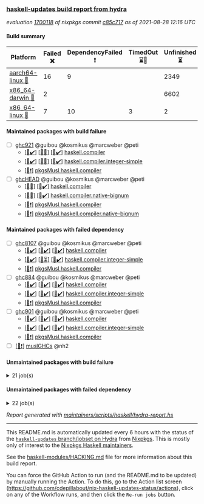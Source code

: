 ### [haskell-updates build report from hydra](https://hydra.nixos.org/jobset/nixpkgs/haskell-updates)
*evaluation [1700118](https://hydra.nixos.org/eval/1700118) of nixpkgs commit [c85c717](https://github.com/NixOS/nixpkgs/commits/c85c717e9be209a59628d23844866f5bd5b178b9) as of 2021-08-28 12:16 UTC*
#### Build summary

 | Platform | Failed :x: | DependencyFailed :heavy_exclamation_mark: | TimedOut :hourglass::no_entry_sign: | Unfinished :hourglass_flowing_sand: | Success :heavy_check_mark: | 
 | --- | --- | --- | --- | --- | --- | 
 | [aarch64-linux :iphone:](https://hydra.nixos.org/eval/1700118?filter=.aarch64-linux) | 16 | 9 |  | 2349 | 4357 | 
 | [x86_64-darwin :apple:](https://hydra.nixos.org/eval/1700118?filter=.x86_64-darwin) | 2 |  |  | 6602 | 65 | 
 | [x86_64-linux :penguin:](https://hydra.nixos.org/eval/1700118?filter=.x86_64-linux) | 7 | 10 | 3 | 2 | 6735 | 
#### Maintained packages with build failure
- [ ] [ghc921](https://hydra.nixos.org/eval/1700118?filter=ghc921) @guibou @kosmikus @marcweber @peti
  - [[:iphone::heavy_check_mark:]](https://hydra.nixos.org/build/150725732) [[:apple::x:]](https://hydra.nixos.org/build/150734297) [[:penguin::heavy_check_mark:]](https://hydra.nixos.org/build/150737593) [haskell.compiler](https://hydra.nixos.org/eval/1700118?filter=haskell.compiler.ghc921)
  - [[:iphone::heavy_check_mark:]](https://hydra.nixos.org/build/150728335) [[:apple::x:]](https://hydra.nixos.org/build/150727664) [[:penguin::heavy_check_mark:]](https://hydra.nixos.org/build/150734710) [haskell.compiler.integer-simple](https://hydra.nixos.org/eval/1700118?filter=haskell.compiler.integer-simple.ghc921)
  -   [[:penguin::heavy_exclamation_mark:]](https://hydra.nixos.org/build/150726718) [pkgsMusl.haskell.compiler](https://hydra.nixos.org/eval/1700118?filter=pkgsMusl.haskell.compiler.ghc921)
- [ ] [ghcHEAD](https://hydra.nixos.org/eval/1700118?filter=ghcHEAD) @guibou @kosmikus @marcweber @peti
  - [[:apple::x:]](https://hydra.nixos.org/build/150744847) [[:penguin::heavy_check_mark:]](https://hydra.nixos.org/build/150741352) [haskell.compiler](https://hydra.nixos.org/eval/1700118?filter=haskell.compiler.ghcHEAD)
  - [[:apple::x:]](https://hydra.nixos.org/build/150733233) [[:penguin::heavy_check_mark:]](https://hydra.nixos.org/build/150740499) [haskell.compiler.native-bignum](https://hydra.nixos.org/eval/1700118?filter=haskell.compiler.native-bignum.ghcHEAD)
  -  [[:penguin::heavy_exclamation_mark:]](https://hydra.nixos.org/build/150729184) [pkgsMusl.haskell.compiler](https://hydra.nixos.org/eval/1700118?filter=pkgsMusl.haskell.compiler.ghcHEAD)
  -  [[:penguin::heavy_exclamation_mark:]](https://hydra.nixos.org/build/150726321) [pkgsMusl.haskell.compiler.native-bignum](https://hydra.nixos.org/eval/1700118?filter=pkgsMusl.haskell.compiler.native-bignum.ghcHEAD)
#### Maintained packages with failed dependency
- [ ] [ghc8107](https://hydra.nixos.org/eval/1700118?filter=ghc8107) @guibou @kosmikus @marcweber @peti
  - [[:iphone::heavy_check_mark:]](https://hydra.nixos.org/build/151094349) [[:apple::heavy_check_mark:]](https://hydra.nixos.org/build/151105055) [[:penguin::heavy_check_mark:]](https://hydra.nixos.org/build/151111393) [haskell.compiler](https://hydra.nixos.org/eval/1700118?filter=haskell.compiler.ghc8107)
  - [[:iphone::heavy_check_mark:]](https://hydra.nixos.org/build/151100438) [[:apple::hourglass_flowing_sand:]](https://hydra.nixos.org/build/151098827) [[:penguin::heavy_check_mark:]](https://hydra.nixos.org/build/151093113) [haskell.compiler.integer-simple](https://hydra.nixos.org/eval/1700118?filter=haskell.compiler.integer-simple.ghc8107)
  -   [[:penguin::heavy_exclamation_mark:]](https://hydra.nixos.org/build/151106146) [pkgsMusl.haskell.compiler](https://hydra.nixos.org/eval/1700118?filter=pkgsMusl.haskell.compiler.ghc8107)
- [ ] [ghc884](https://hydra.nixos.org/eval/1700118?filter=ghc884) @guibou @kosmikus @marcweber @peti
  - [[:iphone::heavy_check_mark:]](https://hydra.nixos.org/build/150741288) [[:apple::heavy_check_mark:]](https://hydra.nixos.org/build/150730933) [[:penguin::heavy_check_mark:]](https://hydra.nixos.org/build/150726194) [haskell.compiler](https://hydra.nixos.org/eval/1700118?filter=haskell.compiler.ghc884)
  - [[:iphone::heavy_check_mark:]](https://hydra.nixos.org/build/150733124) [[:apple::heavy_check_mark:]](https://hydra.nixos.org/build/150733991) [[:penguin::heavy_check_mark:]](https://hydra.nixos.org/build/150725232) [haskell.compiler.integer-simple](https://hydra.nixos.org/eval/1700118?filter=haskell.compiler.integer-simple.ghc884)
  -   [[:penguin::heavy_exclamation_mark:]](https://hydra.nixos.org/build/150726417) [pkgsMusl.haskell.compiler](https://hydra.nixos.org/eval/1700118?filter=pkgsMusl.haskell.compiler.ghc884)
- [ ] [ghc901](https://hydra.nixos.org/eval/1700118?filter=ghc901) @guibou @kosmikus @marcweber @peti
  - [[:iphone::heavy_check_mark:]](https://hydra.nixos.org/build/150735950) [[:apple::heavy_check_mark:]](https://hydra.nixos.org/build/150728102) [[:penguin::heavy_check_mark:]](https://hydra.nixos.org/build/150741500) [haskell.compiler](https://hydra.nixos.org/eval/1700118?filter=haskell.compiler.ghc901)
  - [[:iphone::heavy_check_mark:]](https://hydra.nixos.org/build/150732915) [[:apple::heavy_check_mark:]](https://hydra.nixos.org/build/150726421) [[:penguin::heavy_check_mark:]](https://hydra.nixos.org/build/150724710) [haskell.compiler.integer-simple](https://hydra.nixos.org/eval/1700118?filter=haskell.compiler.integer-simple.ghc901)
  -   [[:penguin::heavy_exclamation_mark:]](https://hydra.nixos.org/build/150732612) [pkgsMusl.haskell.compiler](https://hydra.nixos.org/eval/1700118?filter=pkgsMusl.haskell.compiler.ghc901)
- [ ] [[:penguin::heavy_exclamation_mark:]](https://hydra.nixos.org/build/151103622) [muslGHCs](https://hydra.nixos.org/eval/1700118?filter=muslGHCs) @nh2
#### Unmaintained packages with build failure
<details><summary>21 job(s) </summary>

- [ ] [[:iphone::x:]](https://hydra.nixos.org/build/151107342) [[:apple::hourglass_flowing_sand:]](https://hydra.nixos.org/build/151100180) [[:penguin::heavy_check_mark:]](https://hydra.nixos.org/build/151095548) [haskellPackages.OrderedBits](https://hydra.nixos.org/eval/1700118?filter=haskellPackages.OrderedBits) 
- [ ] [[:iphone::x:]](https://hydra.nixos.org/build/151092906) [[:apple::hourglass_flowing_sand:]](https://hydra.nixos.org/build/151107759) [[:penguin::heavy_check_mark:]](https://hydra.nixos.org/build/151106604) [haskellPackages.cdar-mBound](https://hydra.nixos.org/eval/1700118?filter=haskellPackages.cdar-mBound) 
- [ ] [[:iphone::x:]](https://hydra.nixos.org/build/151093869) [[:apple::hourglass_flowing_sand:]](https://hydra.nixos.org/build/151100085) [[:penguin::x:]](https://hydra.nixos.org/build/151106334) [haskellPackages.dhall-csv](https://hydra.nixos.org/eval/1700118?filter=haskellPackages.dhall-csv) 
- [ ] [[:iphone::hourglass_flowing_sand:]](https://hydra.nixos.org/build/151106209) [[:apple::hourglass_flowing_sand:]](https://hydra.nixos.org/build/151099646) [[:penguin::x:]](https://hydra.nixos.org/build/151108624) [haskellPackages.dhall-toml](https://hydra.nixos.org/eval/1700118?filter=haskellPackages.dhall-toml) 
- [ ] [[:iphone::x:]](https://hydra.nixos.org/build/151103531) [[:apple::hourglass_flowing_sand:]](https://hydra.nixos.org/build/151105821) [[:penguin::heavy_check_mark:]](https://hydra.nixos.org/build/151095131) [haskellPackages.dormouse-uri](https://hydra.nixos.org/eval/1700118?filter=haskellPackages.dormouse-uri) 
- [ ] [[:iphone::x:]](https://hydra.nixos.org/build/151100041) [[:apple::hourglass_flowing_sand:]](https://hydra.nixos.org/build/151112447) [[:penguin::heavy_check_mark:]](https://hydra.nixos.org/build/151110270) [haskellPackages.easytensor](https://hydra.nixos.org/eval/1700118?filter=haskellPackages.easytensor) 
- [ ] [[:iphone::x:]](https://hydra.nixos.org/build/151096171) [[:apple::hourglass_flowing_sand:]](https://hydra.nixos.org/build/151111110) [[:penguin::heavy_check_mark:]](https://hydra.nixos.org/build/151097533) [haskellPackages.freetype2](https://hydra.nixos.org/eval/1700118?filter=haskellPackages.freetype2) 
- [ ] [[:iphone::x:]](https://hydra.nixos.org/build/151096511) [[:penguin::heavy_check_mark:]](https://hydra.nixos.org/build/151101275) [haskellPackages.gnome-keyring](https://hydra.nixos.org/eval/1700118?filter=haskellPackages.gnome-keyring) 
- [ ] [[:iphone::x:]](https://hydra.nixos.org/build/151093273) [[:apple::hourglass_flowing_sand:]](https://hydra.nixos.org/build/151111306) [[:penguin::heavy_check_mark:]](https://hydra.nixos.org/build/151099836) [haskellPackages.hq](https://hydra.nixos.org/eval/1700118?filter=haskellPackages.hq) 
- [ ] [[:iphone::hourglass_flowing_sand:]](https://hydra.nixos.org/build/151103512) [[:apple::hourglass_flowing_sand:]](https://hydra.nixos.org/build/151099949) [[:penguin::x:]](https://hydra.nixos.org/build/151109797) [haskellPackages.isocline](https://hydra.nixos.org/eval/1700118?filter=haskellPackages.isocline) 
- [ ] [[:iphone::x:]](https://hydra.nixos.org/build/151095765) [[:apple::hourglass_flowing_sand:]](https://hydra.nixos.org/build/151100885) [[:penguin::heavy_check_mark:]](https://hydra.nixos.org/build/151104787) [haskellPackages.libBF](https://hydra.nixos.org/eval/1700118?filter=haskellPackages.libBF) 
- [ ] [[:iphone::x:]](https://hydra.nixos.org/build/151101239) [[:apple::hourglass_flowing_sand:]](https://hydra.nixos.org/build/151105263) [[:penguin::heavy_check_mark:]](https://hydra.nixos.org/build/151095202) [haskellPackages.long-double](https://hydra.nixos.org/eval/1700118?filter=haskellPackages.long-double) 
- [ ] [[:iphone::x:]](https://hydra.nixos.org/build/151096500) [[:apple::hourglass_flowing_sand:]](https://hydra.nixos.org/build/151100655) [[:penguin::heavy_check_mark:]](https://hydra.nixos.org/build/151100426) [haskellPackages.nlopt-haskell](https://hydra.nixos.org/eval/1700118?filter=haskellPackages.nlopt-haskell) 
- [ ] [[:iphone::x:]](https://hydra.nixos.org/build/151098743) [[:apple::hourglass_flowing_sand:]](https://hydra.nixos.org/build/151112607) [[:penguin::heavy_check_mark:]](https://hydra.nixos.org/build/151096134) [haskellPackages.picosat](https://hydra.nixos.org/eval/1700118?filter=haskellPackages.picosat) 
- [ ] [[:iphone::x:]](https://hydra.nixos.org/build/151100228) [[:apple::hourglass_flowing_sand:]](https://hydra.nixos.org/build/151107911) [[:penguin::heavy_check_mark:]](https://hydra.nixos.org/build/151101577) [haskellPackages.poker](https://hydra.nixos.org/eval/1700118?filter=haskellPackages.poker) 
- [ ] [[:iphone::x:]](https://hydra.nixos.org/build/151104712) [[:apple::hourglass_flowing_sand:]](https://hydra.nixos.org/build/151108151) [[:penguin::heavy_check_mark:]](https://hydra.nixos.org/build/151098440) [haskellPackages.ptr-poker](https://hydra.nixos.org/eval/1700118?filter=haskellPackages.ptr-poker) 
- [ ] [[:iphone::heavy_check_mark:]](https://hydra.nixos.org/build/151100070) [[:apple::hourglass_flowing_sand:]](https://hydra.nixos.org/build/151095691) [[:penguin::x:]](https://hydra.nixos.org/build/151108045) [haskellPackages.squeeze](https://hydra.nixos.org/eval/1700118?filter=haskellPackages.squeeze) 
- [ ] [[:iphone::hourglass_flowing_sand:]](https://hydra.nixos.org/build/151110199) [[:apple::hourglass_flowing_sand:]](https://hydra.nixos.org/build/151107289) [[:penguin::x:]](https://hydra.nixos.org/build/151095417) [haskellPackages.stm-queue](https://hydra.nixos.org/eval/1700118?filter=haskellPackages.stm-queue) 
- [ ] [[:iphone::hourglass_flowing_sand:]](https://hydra.nixos.org/build/151108385) [[:apple::hourglass_flowing_sand:]](https://hydra.nixos.org/build/151102016) [[:penguin::x:]](https://hydra.nixos.org/build/151104669) [haskellPackages.ticket-management](https://hydra.nixos.org/eval/1700118?filter=haskellPackages.ticket-management) 
- [ ] [[:iphone::x:]](https://hydra.nixos.org/build/151097518) [[:apple::hourglass_flowing_sand:]](https://hydra.nixos.org/build/151107629) [[:penguin::heavy_check_mark:]](https://hydra.nixos.org/build/151104498) [haskellPackages.type-natural](https://hydra.nixos.org/eval/1700118?filter=haskellPackages.type-natural) 
- [ ] [[:iphone::x:]](https://hydra.nixos.org/build/151100815) [[:apple::hourglass_flowing_sand:]](https://hydra.nixos.org/build/151094391) [[:penguin::x:]](https://hydra.nixos.org/build/151102611) [haskellPackages.yapb](https://hydra.nixos.org/eval/1700118?filter=haskellPackages.yapb) 
</details>

#### Unmaintained packages with failed dependency
<details><summary>22 job(s) </summary>

- [ ] [[:iphone::heavy_exclamation_mark:]](https://hydra.nixos.org/build/151095536) [[:apple::hourglass_flowing_sand:]](https://hydra.nixos.org/build/151110991) [[:penguin::heavy_check_mark:]](https://hydra.nixos.org/build/151093756) [haskellPackages.PrimitiveArray](https://hydra.nixos.org/eval/1700118?filter=haskellPackages.PrimitiveArray) 
- [ ] [[:iphone::heavy_exclamation_mark:]](https://hydra.nixos.org/build/151098305) [[:apple::hourglass_flowing_sand:]](https://hydra.nixos.org/build/151093388) [[:penguin::heavy_check_mark:]](https://hydra.nixos.org/build/151103020) [haskellPackages.dormouse-client](https://hydra.nixos.org/eval/1700118?filter=haskellPackages.dormouse-client) 
- [ ] [[:iphone::heavy_exclamation_mark:]](https://hydra.nixos.org/build/151101680) [[:apple::hourglass_flowing_sand:]](https://hydra.nixos.org/build/151109610) [[:penguin::heavy_check_mark:]](https://hydra.nixos.org/build/151099921) [haskellPackages.easytensor-vulkan](https://hydra.nixos.org/eval/1700118?filter=haskellPackages.easytensor-vulkan) 
- [ ] [hello](https://hydra.nixos.org/eval/1700118?filter=hello) 
  - [[:iphone::heavy_check_mark:]](https://hydra.nixos.org/build/151107384) [[:apple::heavy_check_mark:]](https://hydra.nixos.org/build/151105992) [[:penguin::heavy_check_mark:]](https://hydra.nixos.org/build/151097109) [haskellPackages](https://hydra.nixos.org/eval/1700118?filter=haskellPackages.hello)
  -   [[:penguin::heavy_exclamation_mark:]](https://hydra.nixos.org/build/151109722) [pkgsMusl.haskellPackages](https://hydra.nixos.org/eval/1700118?filter=pkgsMusl.haskellPackages.hello)
  -   [[:penguin::heavy_check_mark:]](https://hydra.nixos.org/build/151101899) [pkgsStatic.haskell.packages.integer-simple.ghc8107](https://hydra.nixos.org/eval/1700118?filter=pkgsStatic.haskell.packages.integer-simple.ghc8107.hello)
- [ ] [[:iphone::heavy_exclamation_mark:]](https://hydra.nixos.org/build/151110069) [[:apple::hourglass_flowing_sand:]](https://hydra.nixos.org/build/151111582) [[:penguin::heavy_check_mark:]](https://hydra.nixos.org/build/151111971) [haskellPackages.hmatrix-nlopt](https://hydra.nixos.org/eval/1700118?filter=haskellPackages.hmatrix-nlopt) 
- [ ] [[:iphone::heavy_exclamation_mark:]](https://hydra.nixos.org/build/151103181) [[:apple::hourglass_flowing_sand:]](https://hydra.nixos.org/build/151098609) [[:penguin::heavy_check_mark:]](https://hydra.nixos.org/build/151102107) [haskellPackages.jsonifier](https://hydra.nixos.org/eval/1700118?filter=haskellPackages.jsonifier) 
- [ ] [lens](https://hydra.nixos.org/eval/1700118?filter=lens) 
  - [[:iphone::heavy_check_mark:]](https://hydra.nixos.org/build/151100433) [[:apple::hourglass_flowing_sand:]](https://hydra.nixos.org/build/151098337) [[:penguin::heavy_check_mark:]](https://hydra.nixos.org/build/151110145) [haskellPackages](https://hydra.nixos.org/eval/1700118?filter=haskellPackages.lens)
  -   [[:penguin::heavy_exclamation_mark:]](https://hydra.nixos.org/build/151101391) [pkgsMusl.haskellPackages](https://hydra.nixos.org/eval/1700118?filter=pkgsMusl.haskellPackages.lens)
  -   [[:penguin::heavy_check_mark:]](https://hydra.nixos.org/build/151100711) [pkgsStatic.haskell.packages.integer-simple.ghc8107](https://hydra.nixos.org/eval/1700118?filter=pkgsStatic.haskell.packages.integer-simple.ghc8107.lens)
- [ ] [[:iphone::heavy_exclamation_mark:]](https://hydra.nixos.org/build/151096373) [[:apple::hourglass_flowing_sand:]](https://hydra.nixos.org/build/151098876) [[:penguin::heavy_check_mark:]](https://hydra.nixos.org/build/151107582) [haskellPackages.opentelemetry-extra](https://hydra.nixos.org/eval/1700118?filter=haskellPackages.opentelemetry-extra) 
- [ ] [[:iphone::heavy_exclamation_mark:]](https://hydra.nixos.org/build/151099160) [[:apple::hourglass_flowing_sand:]](https://hydra.nixos.org/build/151094823) [[:penguin::heavy_check_mark:]](https://hydra.nixos.org/build/151101674) [haskellPackages.opentelemetry-lightstep](https://hydra.nixos.org/eval/1700118?filter=haskellPackages.opentelemetry-lightstep) 
- [ ] [random](https://hydra.nixos.org/eval/1700118?filter=random) 
  - [[:iphone::heavy_check_mark:]](https://hydra.nixos.org/build/151105885) [[:apple::hourglass_flowing_sand:]](https://hydra.nixos.org/build/151111556) [[:penguin::heavy_check_mark:]](https://hydra.nixos.org/build/151097124) [haskellPackages](https://hydra.nixos.org/eval/1700118?filter=haskellPackages.random)
  -   [[:penguin::heavy_exclamation_mark:]](https://hydra.nixos.org/build/151099387) [pkgsMusl.haskellPackages](https://hydra.nixos.org/eval/1700118?filter=pkgsMusl.haskellPackages.random)
  -   [[:penguin::heavy_check_mark:]](https://hydra.nixos.org/build/151100460) [pkgsStatic.haskell.packages.integer-simple.ghc8107](https://hydra.nixos.org/eval/1700118?filter=pkgsStatic.haskell.packages.integer-simple.ghc8107.random)
- [ ] [[:iphone::heavy_exclamation_mark:]](https://hydra.nixos.org/build/151111121) [[:apple::hourglass_flowing_sand:]](https://hydra.nixos.org/build/151106521) [[:penguin::heavy_check_mark:]](https://hydra.nixos.org/build/151110791) [haskellPackages.rounded](https://hydra.nixos.org/eval/1700118?filter=haskellPackages.rounded) 
- [ ] [[:iphone::heavy_exclamation_mark:]](https://hydra.nixos.org/build/151093132) [[:apple::hourglass_flowing_sand:]](https://hydra.nixos.org/build/151102445) [[:penguin::heavy_check_mark:]](https://hydra.nixos.org/build/151096747) [haskellPackages.sized](https://hydra.nixos.org/eval/1700118?filter=haskellPackages.sized) 
- [ ] [[:iphone::hourglass_flowing_sand:]](https://hydra.nixos.org/build/151105542) [[:apple::hourglass_flowing_sand:]](https://hydra.nixos.org/build/151105684) [[:penguin::heavy_exclamation_mark:]](https://hydra.nixos.org/build/151097167) [haskellPackages.stm-actor](https://hydra.nixos.org/eval/1700118?filter=haskellPackages.stm-actor) 
</details>

*Report generated with [maintainers/scripts/haskell/hydra-report.hs](https://github.com/NixOS/nixpkgs/blob/haskell-updates/maintainers/scripts/haskell/hydra-report.sh)*


----------------------------------------------------------------------

This README.md is automatically updated every 6 hours with the status of the
[`haskell-updates` branch/jobset on Hydra](https://hydra.nixos.org/jobset/nixpkgs/haskell-updates)
from [Nixpkgs](https://github.com/NixOS/nixpkgs).  This is mostly only of
interest to the [Nixpkgs Haskell maintainers](https://github.com/orgs/NixOS/teams/haskell).

See the
[haskell-modules/HACKING.md](https://github.com/NixOS/nixpkgs/blob/haskell-updates/pkgs/development/haskell-modules/HACKING.md)
file for more information about this build report.

You can force the GitHub Action to run (and the README.md to be updated) by
manually running the Action.  To do this, go to the Action list screen
(https://github.com/cdepillabout/nix-haskell-updates-status/actions),
click on any of the Workflow runs, and then click the `Re-run jobs` button.
